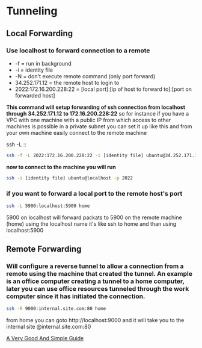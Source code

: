 # Tunneling

## Local Forwarding

### Use localhost to forward connection to a remote

* -f = run in background
* -i = identity file
* -N = don't execute remote command (only port forward)
* 34.252.171.12 = the remote host to login to
* 2022:172.16.200.228:22 = [local port]:[ip of host to forward to]:[port on forwarded host]

**This command will setup forwarding of ssh connection from localhost through 34.252.171.12
to 172.16.200.228:22**
so for instance if you have a VPC with one machine with a public IP from which access to other machines
is possible in a private subnet you can set it up like this and from your own machine easily connect to the remote machine

ssh -L <local-port-to-listen>:<remote-host>:<remote-port> <gateway>

```sh
ssh -f -L 2022:172.16.200.228:22 -i [identity file] ubuntu@34.252.171.12 -N
```

**now to connect to the machine you will run**
```sh
ssh -i [identity file] ubuntu@localhost -p 2022
```

### if you want to forward a local port to the remote host's port
```sh
ssh -L 5900:localhost:5900 home
```
5900 on localhost will forward packats to 5900 on the remote machine (home) using the localhost name
it's like ssh to home and than using localhost:5900

## Remote Forwarding

### Will configure a reverse tunnel to allow a connection from a remote using the machine that created the tunnel. An example is an office computer creating a tunnel to a home computer, later you can use office resources tunneled through the work computer since it has initiated the connection.

```sh
ssh -R 9000:internal.site.com:80 home
```
from home you can goto http://localhost:9000 and it will take you to the internal site @internal.site.com:80


[A Very Good And Simple Guide](https://chamibuddhika.wordpress.com/2012/03/21/ssh-tunnelling-explained/)